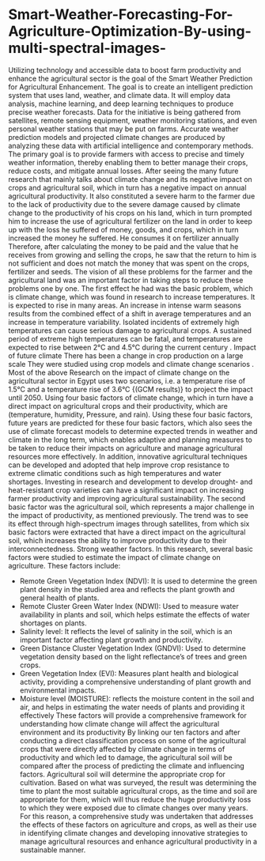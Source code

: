 # Smart-Weather-Forecasting-For-Agriculture-Optimization-By-using-multi-spectral-images-
Utilizing technology and accessible data to boost farm productivity and enhance the agricultural sector is the goal of the Smart Weather Prediction for Agricultural Enhancement. The goal is to create an intelligent prediction system that uses land, weather, and climate data. It will employ data analysis, machine learning, and deep learning techniques to produce precise weather forecasts. Data for the initiative is being gathered from satellites, remote sensing equipment, weather monitoring stations, and even personal weather stations that may be put on farms. Accurate weather prediction models and projected climate changes are produced by analyzing these data with artificial intelligence and contemporary methods. The primary goal is to provide farmers with access to precise and timely weather information, thereby enabling them to better manage their crops, reduce costs, and mitigate annual losses.
After seeing the many future research that mainly talks about climate change and its negative impact on crops and agricultural soil, which in turn has a negative impact on annual agricultural productivity. It also constituted a severe harm to the farmer due to the lack of productivity due to the severe damage caused by climate change to the productivity of his crops on his land, which in turn prompted him to increase the use of agricultural fertilizer on the land in order to keep up with the loss he suffered of money, goods, and crops, which in turn increased the money he suffered. He consumes it on fertilizer annually Therefore, after calculating the money to be paid and the value that he receives from growing and selling the crops, he saw that the return to him is not sufficient and does not match the money that was spent on the crops, fertilizer and seeds.
The vision of all these problems for the farmer and the agricultural land was an important factor in taking steps to reduce these problems one by one. The first effect he had was the basic problem, which is climate change, which was found in research to increase temperatures. 
It is expected to rise in many areas. An increase in intense warm seasons results from the combined effect of a shift in average temperatures and an increase in temperature variability. Isolated incidents of extremely high temperatures can cause serious damage to agricultural crops.
A sustained period of extreme high temperatures can be fatal, and temperatures are expected to rise between 2°C and 4.5°C during the current century . Impact of future climate There has been a change in crop production on a large scale
They were studied using crop models and climate change scenarios . Most of the above Research on the impact of climate change on the agricultural sector in Egypt uses two scenarios, i.e. a temperature rise of 1.5°C and a temperature rise of 3.6°C {(GCM results)} to project the impact until 2050.
 Using four basic factors of climate change, which in turn have a direct impact on agricultural crops and their productivity, which are (temperature, humidity, Pressure, and rain).
Using these four basic factors, future years are predicted for these four basic factors, which also sees the use of climate forecast models to determine expected trends in weather and climate in the long term, which enables adaptive and planning measures to be taken to reduce their impacts on agriculture and manage agricultural resources more effectively.
In addition, innovative agricultural techniques can be developed and adopted that help improve crop resistance to extreme climatic conditions such as high temperatures and water shortages. Investing in research and development to develop drought- and heat-resistant crop varieties can have a significant impact on increasing farmer productivity and improving agricultural sustainability.
The second basic factor was the agricultural soil, which represents a major challenge in the impact of productivity, as mentioned previously. The trend was to see its effect through high-spectrum images through satellites, from which six basic factors were extracted that have a direct impact on the agricultural soil, which increases the ability to improve productivity due to their interconnectedness. Strong weather factors.
In this research, several basic factors were studied to estimate the impact of climate change on agriculture. These factors include:
  * Remote Green Vegetation Index (NDVI): It is used to determine the green plant density in the studied area and reflects the plant growth and general health of plants.
  * Remote Cluster Green Water Index (NDWI): Used to measure water availability in plants and soil, which helps estimate the effects of water shortages on plants.
  * Salinity level: It reflects the level of salinity in the soil, which is an important factor affecting plant growth and productivity.
  * Green Distance Cluster Vegetation Index (GNDVI): Used to determine vegetation density based on the light reflectance’s of trees and green crops.
  * Green Vegetation Index (EVI): Measures plant health and biological activity, providing a comprehensive understanding of plant growth and environmental impacts.
  * Moisture level (MOISTURE): reflects the moisture content in the soil and air, and helps in estimating the water needs of plants and providing it effectively
These factors will provide a comprehensive framework for understanding how climate change will affect the agricultural environment and its productivity
By linking our ten factors and after conducting a direct classification process on some of the agricultural crops that were directly affected by climate change in terms of productivity and which led to damage, the agricultural soil will be compared after the process of predicting the climate and influencing factors. Agricultural soil will determine the appropriate crop for cultivation.
Based on what was surveyed, the result was determining the time to plant the most suitable agricultural crops, as the time and soil are appropriate for them, which will thus reduce the huge productivity loss to which they were exposed due to climate changes over many years.  
For this reason, a comprehensive study was undertaken that addresses the effects of these factors on agriculture and crops, as well as their use in identifying climate changes and developing innovative strategies to manage agricultural resources and enhance agricultural productivity in a sustainable manner.

